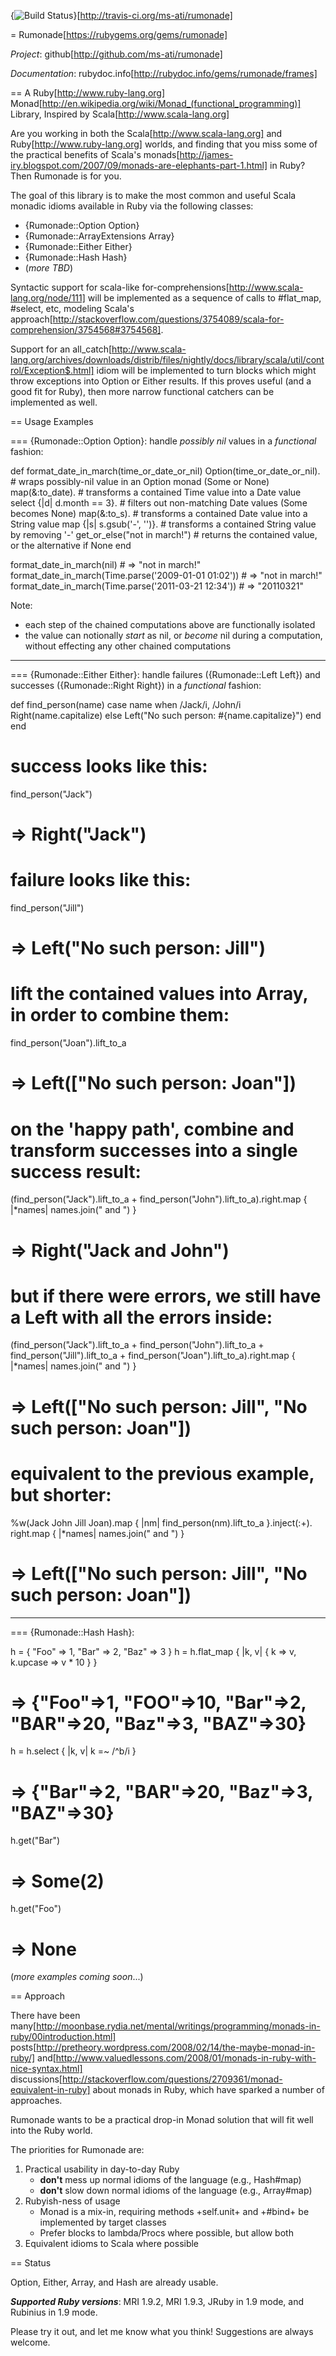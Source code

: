 {<img src="https://secure.travis-ci.org/ms-ati/rumonade.png?branch=master" alt="Build Status" />}[http://travis-ci.org/ms-ati/rumonade]

= Rumonade[https://rubygems.org/gems/rumonade]

*_Project_*: github[http://github.com/ms-ati/rumonade]

*_Documentation_*: rubydoc.info[http://rubydoc.info/gems/rumonade/frames]

== A Ruby[http://www.ruby-lang.org] Monad[http://en.wikipedia.org/wiki/Monad_(functional_programming)] Library, Inspired by Scala[http://www.scala-lang.org]

Are you working in both the Scala[http://www.scala-lang.org] and Ruby[http://www.ruby-lang.org] worlds,
and finding that you miss some of the practical benefits of Scala's
monads[http://james-iry.blogspot.com/2007/09/monads-are-elephants-part-1.html] in Ruby?
Then Rumonade is for you.

The goal of this library is to make the most common and useful Scala monadic idioms available in Ruby via the following classes:
* {Rumonade::Option Option}
* {Rumonade::ArrayExtensions Array}
* {Rumonade::Either Either}
* {Rumonade::Hash Hash}
* (_more_ _TBD_)

Syntactic support for scala-like for-comprehensions[http://www.scala-lang.org/node/111] will be implemented
as a sequence of calls to #flat_map, #select, etc, modeling Scala's
approach[http://stackoverflow.com/questions/3754089/scala-for-comprehension/3754568#3754568].

Support for an all_catch[http://www.scala-lang.org/archives/downloads/distrib/files/nightly/docs/library/scala/util/control/Exception$.html]
idiom will be implemented to turn blocks which might throw exceptions into Option or Either
results. If this proves useful (and a good fit for Ruby), then more narrow functional catchers can be implemented as well.

== Usage Examples

=== {Rumonade::Option Option}: handle _possibly_ _nil_ values in a _functional_ fashion:

  def format_date_in_march(time_or_date_or_nil)
    Option(time_or_date_or_nil).      # wraps possibly-nil value in an Option monad (Some or None)
        map(&:to_date).               # transforms a contained Time value into a Date value
        select {|d| d.month == 3}.    # filters out non-matching Date values (Some becomes None)
        map(&:to_s).                  # transforms a contained Date value into a String value
        map {|s| s.gsub('-', '')}.    # transforms a contained String value by removing '-'
        get_or_else("not in march!")  # returns the contained value, or the alternative if None
  end

  format_date_in_march(nil)                            # => "not in march!"
  format_date_in_march(Time.parse('2009-01-01 01:02')) # => "not in march!"
  format_date_in_march(Time.parse('2011-03-21 12:34')) # => "20110321"

Note:
* each step of the chained computations above are functionally isolated
* the value can notionally _start_ as nil, or _become_ nil during a computation, without effecting any other chained computations

---
=== {Rumonade::Either Either}: handle failures ({Rumonade::Left Left}) and successes ({Rumonade::Right Right}) in a _functional_ fashion:

  def find_person(name)
    case name
      when /Jack/i, /John/i
        Right(name.capitalize)
      else
        Left("No such person: #{name.capitalize}")
    end
  end

  # success looks like this:
  find_person("Jack")
  # => Right("Jack")

  # failure looks like this:
  find_person("Jill")
  # => Left("No such person: Jill")

  # lift the contained values into Array, in order to combine them:
  find_person("Joan").lift_to_a
  # => Left(["No such person: Joan"])

  # on the 'happy path', combine and transform successes into a single success result:
  (find_person("Jack").lift_to_a +
   find_person("John").lift_to_a).right.map { |*names| names.join(" and ") }
  # => Right("Jack and John")

  # but if there were errors, we still have a Left with all the errors inside:
  (find_person("Jack").lift_to_a +
   find_person("John").lift_to_a +
   find_person("Jill").lift_to_a +
   find_person("Joan").lift_to_a).right.map { |*names| names.join(" and ") }
  # => Left(["No such person: Jill", "No such person: Joan"])

  # equivalent to the previous example, but shorter:
  %w(Jack John Jill Joan).map { |nm| find_person(nm).lift_to_a }.inject(:+).
    right.map { |*names| names.join(" and ") }
  # => Left(["No such person: Jill", "No such person: Joan"])

---
=== {Rumonade::Hash Hash}:

  h = { "Foo" => 1, "Bar" => 2, "Baz" => 3 }
  h = h.flat_map { |k, v| { k => v, k.upcase => v * 10 } }
  # => {"Foo"=>1, "FOO"=>10, "Bar"=>2, "BAR"=>20, "Baz"=>3, "BAZ"=>30}
  h = h.select { |k, v| k =~ /^b/i }
  # => {"Bar"=>2, "BAR"=>20, "Baz"=>3, "BAZ"=>30}
  h.get("Bar")
  # => Some(2)
  h.get("Foo")
  # => None

(_more_ _examples_ _coming_ _soon_...)

== Approach

There have been many[http://moonbase.rydia.net/mental/writings/programming/monads-in-ruby/00introduction.html]
posts[http://pretheory.wordpress.com/2008/02/14/the-maybe-monad-in-ruby/]
and[http://www.valuedlessons.com/2008/01/monads-in-ruby-with-nice-syntax.html]
discussions[http://stackoverflow.com/questions/2709361/monad-equivalent-in-ruby]
about monads in Ruby, which have sparked a number of approaches.

Rumonade wants to be a practical drop-in Monad solution that will fit well into the Ruby world.

The priorities for Rumonade are:
1. Practical usability in day-to-day Ruby
   * <b>don't</b> mess up normal idioms of the language (e.g., Hash#map)
   * <b>don't</b> slow down normal idioms of the language (e.g., Array#map)
2. Rubyish-ness of usage
   * Monad is a mix-in, requiring methods +self.unit+ and +#bind+ be implemented by target classes
   * Prefer blocks to lambda/Procs where possible, but allow both
3. Equivalent idioms to Scala where possible

== Status

Option, Either, Array, and Hash are already usable.

<b><em>Supported Ruby versions</em></b>: MRI 1.9.2, MRI 1.9.3, JRuby in 1.9 mode, and Rubinius in 1.9 mode.

Please try it out, and let me know what you think! Suggestions are always welcome.
